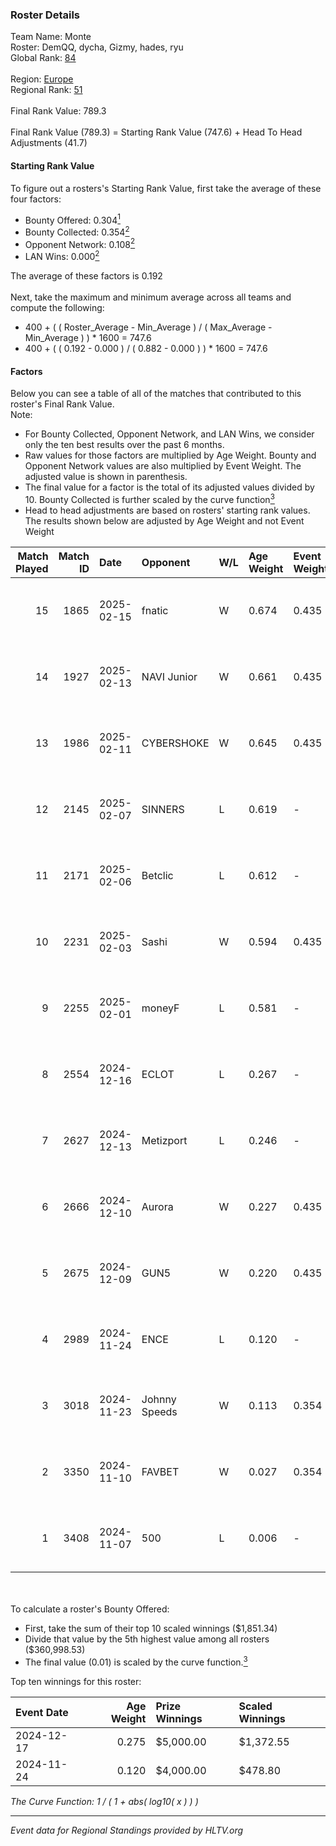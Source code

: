 ### Roster Details<br />
Team Name: Monte<br />
Roster: DemQQ, dycha, Gizmy, hades, ryu<br />
Global Rank: [84](../../standings_global_2025_05_05.md)<br />
<br />
Region: [Europe]( ../../standings_europe_2025_05_05.md)<br />
Regional Rank: [51]( ../../standings_europe_2025_05_05.md)<br />
<br />
Final Rank Value:  789.3<br />
<br />
Final Rank Value (789.3) = Starting Rank Value (747.6) + Head To Head Adjustments (41.7)<br />

#### Starting Rank Value<br />
To figure out a rosters's Starting Rank Value, first take the average of these four factors:<br />
- Bounty Offered: 0.304[<sup>1</sup>](#table2)
- Bounty Collected: 0.354[<sup>2</sup>](#table1)
- Opponent Network: 0.108[<sup>2</sup>](#table1)
- LAN Wins: 0.000[<sup>2</sup>](#table1)

The average of these factors is 0.192<br />
<br />
Next, take the maximum and minimum average across all teams and compute the following:<br />
- 400 + ( ( Roster_Average - Min_Average ) / ( Max_Average - Min_Average ) ) * 1600 = 747.6
- 400 + ( ( 0.192 - 0.000 ) / ( 0.882 - 0.000 ) ) * 1600 = 747.6


#### Factors<br />
Below you can see a table of all of the matches that contributed to this roster's Final Rank Value.<br />
Note:<br />

- For Bounty Collected, Opponent Network, and LAN Wins, we consider only the ten best results over the past 6 months.
- Raw values for those factors are multiplied by Age Weight. Bounty and Opponent Network values are also multiplied by Event Weight. The adjusted value is shown in parenthesis.
- The final value for a factor is the total of its adjusted values divided by 10. Bounty Collected is further scaled by the curve function[<sup>3</sup>](#curveFunction)
- Head to head adjustments are based on rosters' starting rank values. The results shown below are adjusted by Age Weight and not Event Weight
<span id="table1"></span><br />


| Match Played | Match ID | Date       | Opponent      | W/L | Age Weight | Event Weight | Bounty Collected | Opponent Network | LAN Wins  | H2H Adj. | Roster                            |
| -: | -: | :- | :- | :- | :- | :- | :- | :- | :- | -: | :- |
|           15 |     1865 | 2025-02-15 | fnatic        | W   | 0.674      | 0.435        | 0.026 (0.008)    | 0.787 (0.231)    | 0 (0.000) |    14.36 | DemQQ, dycha, Gizmy, hades, ryu   |
|           14 |     1927 | 2025-02-13 | NAVI Junior   | W   | 0.661      | 0.435        | 0.456 (0.131)    | 1.000 (0.287)    | 0 (0.000) |    17.59 | DemQQ, dycha, Gizmy, hades, ryu   |
|           13 |     1986 | 2025-02-11 | CYBERSHOKE    | W   | 0.645      | 0.435        | 0.005 (0.001)    | 0.884 (0.248)    | 0 (0.000) |    11.07 | DemQQ, dycha, Gizmy, hades, ryu   |
|           12 |     2145 | 2025-02-07 | SINNERS       | L   | 0.619      | -            | -                | -                | -         |    -4.79 | DemQQ, dycha, Gizmy, hades, ryu   |
|           11 |     2171 | 2025-02-06 | Betclic       | L   | 0.612      | -            | -                | -                | -         |    -3.03 | DemQQ, dycha, Gizmy, hades, ryu   |
|           10 |     2231 | 2025-02-03 | Sashi         | W   | 0.594      | 0.435        | 0.005 (0.001)    | 0.705 (0.182)    | 0 (0.000) |    13.41 | DemQQ, dycha, Gizmy, hades, ryu   |
|            9 |     2255 | 2025-02-01 | moneyF        | L   | 0.581      | -            | -                | -                | -         |   -13.84 | DemQQ, dycha, Gizmy, hades, ryu   |
|            8 |     2554 | 2024-12-16 | ECLOT         | L   | 0.267      | -            | -                | -                | -         |    -1.25 | DemQQ, dycha, hades, KEi, kRaSnaL |
|            7 |     2627 | 2024-12-13 | Metizport     | L   | 0.246      | -            | -                | -                | -         |    -2.05 | DemQQ, dycha, hades, KEi, kRaSnaL |
|            6 |     2666 | 2024-12-10 | Aurora        | W   | 0.227      | 0.435        | 0.040 (0.004)    | 0.613 (0.061)    | 0 (0.000) |     4.51 | DemQQ, dycha, hades, KEi, kRaSnaL |
|            5 |     2675 | 2024-12-09 | GUN5          | W   | 0.220      | 0.435        | 0.059 (0.006)    | 0.737 (0.071)    | 0 (0.000) |     4.88 | DemQQ, dycha, hades, KEi, kRaSnaL |
|            4 |     2989 | 2024-11-24 | ENCE          | L   | 0.120      | -            | -                | -                | -         |    -0.72 | DemQQ, dycha, hades, KEi, kRaSnaL |
|            3 |     3018 | 2024-11-23 | Johnny Speeds | W   | 0.113      | 0.354        | 0.004 (0.000)    | 0.012 (0.000)    | 0 (0.000) |     1.27 | DemQQ, dycha, hades, KEi, kRaSnaL |
|            2 |     3350 | 2024-11-10 | FAVBET        | W   | 0.027      | 0.354        | 0.007 (0.000)    | 0.241 (0.002)    | 0 (0.000) |     0.34 | DemQQ, dycha, hades, KEi, kRaSnaL |
|            1 |     3408 | 2024-11-07 | 500           | L   | 0.006      | -            | -                | -                | -         |    -0.05 | DemQQ, dycha, hades, KEi, kRaSnaL |

<br />
<span id="table2"></span><br />
To calculate a roster's Bounty Offered:<br />

- First, take the sum of their top 10 scaled winnings ($1,851.34)
- Divide that value by the 5th highest value among all rosters ($360,998.53)
- The final value (0.01) is scaled by the curve function.[<sup>3</sup>](#curveFunction)

Top ten winnings for this roster:<br />

| Event Date | Age Weight | Prize Winnings | Scaled Winnings |
| :- | -: | :- | :- |
| 2024-12-17 |      0.275 | $5,000.00      | $1,372.55       |
| 2024-11-24 |      0.120 | $4,000.00      | $478.80         |


<span id="curveFunction"></span>_The Curve Function: 1 / ( 1 + abs( log10( x ) ) )_<br />

---
_Event data for Regional Standings provided by HLTV.org_<br />
